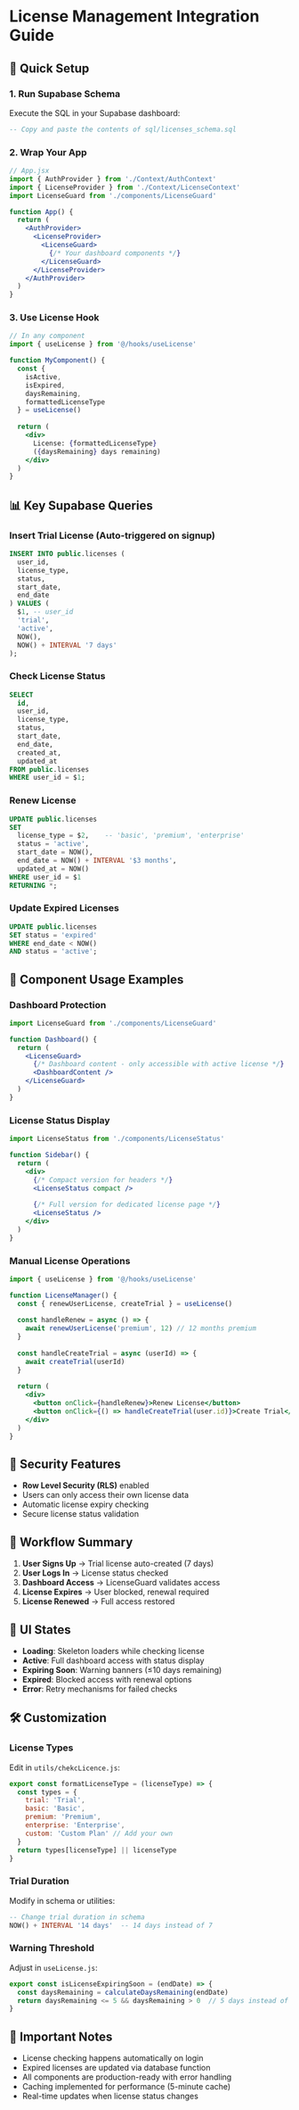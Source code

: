 # License Management Integration Guide

## 🚀 Quick Setup

### 1. Run Supabase Schema
Execute the SQL in your Supabase dashboard:
```sql
-- Copy and paste the contents of sql/licenses_schema.sql
```

### 2. Wrap Your App
```jsx
// App.jsx
import { AuthProvider } from './Context/AuthContext'
import { LicenseProvider } from './Context/LicenseContext'
import LicenseGuard from './components/LicenseGuard'

function App() {
  return (
    <AuthProvider>
      <LicenseProvider>
        <LicenseGuard>
          {/* Your dashboard components */}
        </LicenseGuard>
      </LicenseProvider>
    </AuthProvider>
  )
}
```

### 3. Use License Hook
```jsx
// In any component
import { useLicense } from '@/hooks/useLicense'

function MyComponent() {
  const { 
    isActive, 
    isExpired, 
    daysRemaining, 
    formattedLicenseType 
  } = useLicense()
  
  return (
    <div>
      License: {formattedLicenseType} 
      ({daysRemaining} days remaining)
    </div>
  )
}
```

## 📊 Key Supabase Queries

### Insert Trial License (Auto-triggered on signup)
```sql
INSERT INTO public.licenses (
  user_id,
  license_type,
  status,
  start_date,
  end_date
) VALUES (
  $1, -- user_id
  'trial',
  'active',
  NOW(),
  NOW() + INTERVAL '7 days'
);
```

### Check License Status
```sql
SELECT 
  id,
  user_id,
  license_type,
  status,
  start_date,
  end_date,
  created_at,
  updated_at
FROM public.licenses 
WHERE user_id = $1;
```

### Renew License
```sql
UPDATE public.licenses 
SET 
  license_type = $2,    -- 'basic', 'premium', 'enterprise'
  status = 'active',
  start_date = NOW(),
  end_date = NOW() + INTERVAL '$3 months',
  updated_at = NOW()
WHERE user_id = $1
RETURNING *;
```

### Update Expired Licenses
```sql
UPDATE public.licenses 
SET status = 'expired'
WHERE end_date < NOW() 
AND status = 'active';
```

## 🔧 Component Usage Examples

### Dashboard Protection
```jsx
import LicenseGuard from './components/LicenseGuard'

function Dashboard() {
  return (
    <LicenseGuard>
      {/* Dashboard content - only accessible with active license */}
      <DashboardContent />
    </LicenseGuard>
  )
}
```

### License Status Display
```jsx
import LicenseStatus from './components/LicenseStatus'

function Sidebar() {
  return (
    <div>
      {/* Compact version for headers */}
      <LicenseStatus compact />
      
      {/* Full version for dedicated license page */}
      <LicenseStatus />
    </div>
  )
}
```

### Manual License Operations
```jsx
import { useLicense } from '@/hooks/useLicense'

function LicenseManager() {
  const { renewUserLicense, createTrial } = useLicense()
  
  const handleRenew = async () => {
    await renewUserLicense('premium', 12) // 12 months premium
  }
  
  const handleCreateTrial = async (userId) => {
    await createTrial(userId)
  }
  
  return (
    <div>
      <button onClick={handleRenew}>Renew License</button>
      <button onClick={() => handleCreateTrial(user.id)}>Create Trial</button>
    </div>
  )
}
```

## 🔐 Security Features

- **Row Level Security (RLS)** enabled
- Users can only access their own license data
- Automatic license expiry checking
- Secure license status validation

## 🎯 Workflow Summary

1. **User Signs Up** → Trial license auto-created (7 days)
2. **User Logs In** → License status checked
3. **Dashboard Access** → LicenseGuard validates access
4. **License Expires** → User blocked, renewal required
5. **License Renewed** → Full access restored

## 📱 UI States

- **Loading**: Skeleton loaders while checking license
- **Active**: Full dashboard access with status display
- **Expiring Soon**: Warning banners (≤10 days remaining)
- **Expired**: Blocked access with renewal options
- **Error**: Retry mechanisms for failed checks

## 🛠 Customization

### License Types
Edit in `utils/chekcLicence.js`:
```js
export const formatLicenseType = (licenseType) => {
  const types = {
    trial: 'Trial',
    basic: 'Basic',
    premium: 'Premium',
    enterprise: 'Enterprise',
    custom: 'Custom Plan' // Add your own
  }
  return types[licenseType] || licenseType
}
```

### Trial Duration
Modify in schema or utilities:
```sql
-- Change trial duration in schema
NOW() + INTERVAL '14 days'  -- 14 days instead of 7
```

### Warning Threshold
Adjust in `useLicense.js`:
```js
export const isLicenseExpiringSoon = (endDate) => {
  const daysRemaining = calculateDaysRemaining(endDate)
  return daysRemaining <= 5 && daysRemaining > 0  // 5 days instead of 10
}
```

## 🚨 Important Notes

- License checking happens automatically on login
- Expired licenses are updated via database function
- All components are production-ready with error handling
- Caching implemented for performance (5-minute cache)
- Real-time updates when license status changes
